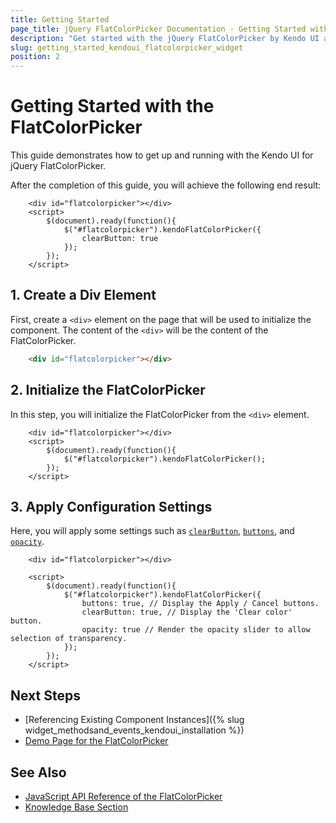 ```yaml
---
title: Getting Started
page_title: jQuery FlatColorPicker Documentation - Getting Started with the FlatColorPicker
description: "Get started with the jQuery FlatColorPicker by Kendo UI and learn how to create and initialize the component."
slug: getting_started_kendoui_flatcolorpicker_widget
position: 2
---
```



# Getting Started with the FlatColorPicker 

This guide demonstrates how to get up and running with the Kendo UI for jQuery FlatColorPicker.

After the completion of this guide, you will achieve the following end result:

```dojo
    <div id="flatcolorpicker"></div>
    <script>
        $(document).ready(function(){
            $("#flatcolorpicker").kendoFlatColorPicker({
                clearButton: true
            });
        });
    </script>
```

## 1. Create a Div Element

First, create a `<div>` element on the page that will be used to initialize the component. The content of the `<div>` will be the content of the FlatColorPicker.

```html
    <div id="flatcolorpicker"></div>
```

## 2. Initialize the FlatColorPicker

In this step, you will initialize the FlatColorPicker from the `<div>` element.

```dojo
    <div id="flatcolorpicker"></div>
    <script>
        $(document).ready(function(){
            $("#flatcolorpicker").kendoFlatColorPicker();
        });
    </script>
```

## 3. Apply Configuration Settings

Here, you will apply some settings such as [`clearButton`](/api/javascript/ui/flatcolorpicker/configuration/clearbutton), [`buttons`](/api/javascript/ui/flatcolorpicker/configuration/buttons), and [`opacity`](/api/javascript/ui/flatcolorpicker/configuration/opacity).

```dojo
    <div id="flatcolorpicker"></div>

    <script>
        $(document).ready(function(){
            $("#flatcolorpicker").kendoFlatColorPicker({ 
                buttons: true, // Display the Apply / Cancel buttons.
                clearButton: true, // Display the 'Clear color' button.
                opacity: true // Render the opacity slider to allow selection of transparency.
            });
        });
    </script>
```
## Next Steps

* [Referencing Existing Component Instances]({% slug widget_methodsand_events_kendoui_installation %})
* [Demo Page for the FlatColorPicker](https://demos.telerik.com/kendo-ui/flatcolorpicker/index)

## See Also 

* [JavaScript API Reference of the FlatColorPicker](/api/javascript/ui/flatcolorpicker)
* [Knowledge Base Section](/knowledge-base)

<script>
  window.onload = function() {
    document.getElementsByClassName("btn-run")[0].click();
  }
</script>
